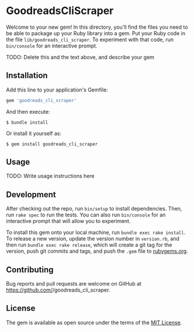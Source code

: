 # GoodreadsCliScraper

Welcome to your new gem! In this directory, you'll find the files you need to be able to package up your Ruby library into a gem. Put your Ruby code in the file `lib/goodreads_cli_scraper`. To experiment with that code, run `bin/console` for an interactive prompt.

TODO: Delete this and the text above, and describe your gem

## Installation

Add this line to your application's Gemfile:

```ruby
gem 'goodreads_cli_scraper'
```

And then execute:

    $ bundle install

Or install it yourself as:

    $ gem install goodreads_cli_scraper

## Usage

TODO: Write usage instructions here

## Development

After checking out the repo, run `bin/setup` to install dependencies. Then, run `rake spec` to run the tests. You can also run `bin/console` for an interactive prompt that will allow you to experiment.

To install this gem onto your local machine, run `bundle exec rake install`. To release a new version, update the version number in `version.rb`, and then run `bundle exec rake release`, which will create a git tag for the version, push git commits and tags, and push the `.gem` file to [rubygems.org](https://rubygems.org).

## Contributing

Bug reports and pull requests are welcome on GitHub at https://github.com/<github username>/goodreads_cli_scraper.


## License

The gem is available as open source under the terms of the [MIT License](https://opensource.org/licenses/MIT).
